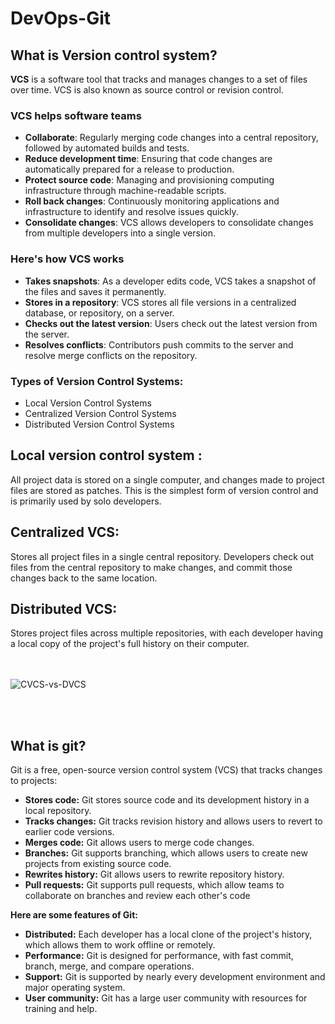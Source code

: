 # DevOps-Git

## What is Version control system?

**VCS** is a software tool that tracks and manages changes to a set of files over time. VCS is also known as source control or revision control.

### VCS helps software teams

- **Collaborate**: Regularly merging code changes into a central repository, followed by automated builds and tests.
- **Reduce development time**: Ensuring that code changes are automatically prepared for a release to production.
- **Protect source code**: Managing and provisioning computing infrastructure through machine-readable scripts.
- **Roll back changes**: Continuously monitoring applications and infrastructure to identify and resolve issues quickly.
- **Consolidate changes**: VCS allows developers to consolidate changes from multiple developers into a single version.

### Here's how VCS works

-	**Takes snapshots**: As a developer edits code, VCS takes a snapshot of the files and saves it permanently. 
-	**Stores in a repository**: VCS stores all file versions in a centralized database, or repository, on a server. 
-	**Checks out the latest version**: Users check out the latest version from the server. 
-	**Resolves conflicts**: Contributors push commits to the server and resolve merge conflicts on the repository. 

### Types of Version Control Systems: 
-	Local Version Control Systems
-	Centralized Version Control Systems
-	Distributed Version Control Systems

## Local version control system :
All project data is stored on a single computer, and changes made to project files are stored as patches. This is the simplest form of version control and is primarily used by solo developers. 
## Centralized VCS: 
Stores all project files in a single central repository. Developers check out files from the central repository to make changes, and commit those changes back to the same location. 
## Distributed VCS: 
Stores project files across multiple repositories, with each developer having a local copy of the project's full history on their computer.

<br><br>
![CVCS-vs-DVCS](https://github.com/user-attachments/assets/1813bf81-0768-4916-a30c-1ff467e9c560)

<br><br>

## What is git?
Git is a free, open-source version control system (VCS) that tracks changes to projects: 
-	**Stores code:** Git stores source code and its development history in a local repository. 
-	**Tracks changes:** Git tracks revision history and allows users to revert to earlier code versions. 
-	**Merges code:** Git allows users to merge code changes. 
-	**Branches:** Git supports branching, which allows users to create new projects from existing source code. 
-	**Rewrites history:** Git allows users to rewrite repository history. 
-	**Pull requests:** Git supports pull requests, which allow teams to collaborate on branches and review each other's code

**Here are some features of Git:**
-	**Distributed:** Each developer has a local clone of the project's history, which allows them to work offline or remotely. 
-	**Performance:** Git is designed for performance, with fast commit, branch, merge, and compare operations. 
-	**Support:** Git is supported by nearly every development environment and major operating system. 
-	**User community:** Git has a large user community with resources for training and help. 

